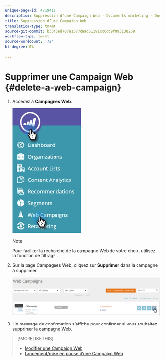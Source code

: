 ```yaml
---
unique-page-id: 4719410
description: Suppression d’une Campaign Web - Documents marketing - Documentation du produit
title: Suppression d’une Campaign Web
translation-type: tm+mt
source-git-commit: b33f5ed707a1377daad51191cc6dd9f093138258
workflow-type: tm+mt
source-wordcount: '72'
ht-degree: 0%

---
```



# Supprimer une Campaign Web {#delete-a-web-campaign}

1. Accédez à **Campagnes Web**.

   ![](assets/web-campaigns-hand-3.jpg)

   >[!NOTE]
   >
   >Pour faciliter la recherche de la campagne Web de votre choix, utilisez la fonction de filtrage [](/help/marketo/product-docs/web-personalization/working-with-web-campaigns/filter-web-campaigns.md).

1. Sur la page Campagnes Web, cliquez sur **Supprimer** dans la campagne à supprimer.

   ![](assets/web-campaigns-1-delete-hand-1.png)

1. Un message de confirmation s’affiche pour confirmer si vous souhaitez supprimer la campagne Web.

>[!MORELIKETHIS]
>
>* [Modifier une Campaign Web](/help/marketo/product-docs/web-personalization/working-with-web-campaigns/edit-an-existing-web-campaign.md)
>* [Lancement/mise en pause d&#39;une Campaign Web](/help/marketo/product-docs/web-personalization/working-with-web-campaigns/launch-pause-a-web-campaign.md)

